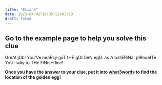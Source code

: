 ```yaml
---
title: "Eliana"
date: 2023-04-02T16:35:52+01:00
draft: false
---
```


## Go to the example page to help you solve this clue

GreAt jOb! You'Ve neaRLy goT tHE gOLDeN egG. as A ballERiNa, pIRouetTe YoUr wAy to THe FiNisH line!

__Once you have the answer to your clue, put it into [what3words](https://what3words.com/pretty.needed.chill) to find the location of the golden egg!__